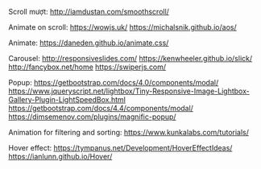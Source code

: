 Scroll mượt:
http://iamdustan.com/smoothscroll/

Animate on scroll:
https://wowjs.uk/
https://michalsnik.github.io/aos/

Animate:
https://daneden.github.io/animate.css/

Carousel:
http://responsiveslides.com/
https://kenwheeler.github.io/slick/
http://fancybox.net/home
https://swiperjs.com/

Popup:
https://getbootstrap.com/docs/4.0/components/modal/
https://www.jqueryscript.net/lightbox/Tiny-Responsive-Image-Lightbox-Gallery-Plugin-LightSpeedBox.html
https://getbootstrap.com/docs/4.4/components/modal/
https://dimsemenov.com/plugins/magnific-popup/

Animation for filtering and sorting:
https://www.kunkalabs.com/tutorials/

Hover effect:
https://tympanus.net/Development/HoverEffectIdeas/
https://ianlunn.github.io/Hover/